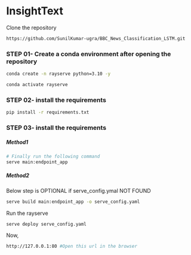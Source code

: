 # InsightText

Clone the repository

```bash
https://github.com/SunilKumar-ugra/BBC_News_Classification_LSTM.git
```
### STEP 01- Create a conda environment after opening the repository

```bash
conda create -n rayserve python=3.10 -y
```

```bash
conda activate rayserve
```


### STEP 02- install the requirements
```bash
pip install -r requirements.txt
```
### STEP 03- install the requirements
##### Method1
```bash
# Finally run the following command
serve main:endpoint_app
```
##### Method2
Below step is OPTIONAL if serve_config.ymal NOT FOUND
```bash
serve build main:endpoint_app -o serve_config.yaml
```
Run the rayserve 
```
serve deploy serve_config.yaml
```

Now,
```bash
http://127.0.0.1:80 #Open this url in the browser
```